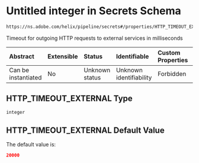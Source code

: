 # Untitled integer in Secrets Schema

```txt
https://ns.adobe.com/helix/pipeline/secrets#/properties/HTTP_TIMEOUT_EXTERNAL
```

Timeout for outgoing HTTP requests to external services in milliseconds

| Abstract            | Extensible | Status         | Identifiable            | Custom Properties | Additional Properties | Access Restrictions | Defined In                                                         |
| :------------------ | :--------- | :------------- | :---------------------- | :---------------- | :-------------------- | :------------------ | :----------------------------------------------------------------- |
| Can be instantiated | No         | Unknown status | Unknown identifiability | Forbidden         | Allowed               | none                | [secrets.schema.json*](secrets.schema.json "open original schema") |

## HTTP_TIMEOUT_EXTERNAL Type

`integer`

## HTTP_TIMEOUT_EXTERNAL Default Value

The default value is:

```json
20000
```
